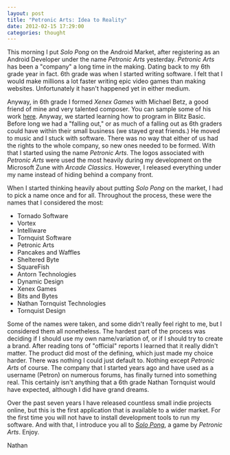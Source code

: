 ```yaml
---
layout: post
title: "Petronic Arts: Idea to Reality"
date: 2012-02-15 17:29:00
categories: thought
---
```


This morning I put *Solo Pong* on the Android Market, after registering as an Android Developer under the name *Petronic Arts* yesterday.  *Petronic Arts* has been a "company" a long time in the making.  Dating back to my 6th grade year in fact.  6th grade was when I started writing software.  I felt that I would make millions a lot faster writing epic video games than making websites.  Unfortunately it hasn't happened yet in either medium.

Anyway, in 6th grade I formed *Xenex Games* with Michael Betz, a good friend of mine and very talented composer.  You can sample some of his work [here](http://michaelbetzmusic.com/).   Anyway, we started learning how to program in Blitz Basic.  Before long we had a "falling out," or as much of a falling out as 6th graders could have within their small business (we stayed great friends.)  He moved to music and I stuck with software.  There was no way that either of us had the rights to the whole company, so new ones needed to be formed.  With that I started using the name *Petronic Arts*.  The logos associated with *Petronic Arts* were used the most heavily during my development on the Microsoft Zune with *Arcade Classics*.  However, I released everything under my name instead of hiding behind a company front.

When I started thinking heavily about putting *Solo Pong* on the market, I had to pick a name once and for all.  Throughout the process, these were the names that I considered the most:

- Tornado Software
- Vortex
- Intelliware
- Tornquist Software
- Petronic Arts
- Pancakes and Waffles
- Sheltered Byte
- SquareFish
- Antorn Technologies
- Dynamic Design
- Xenex Games
- Bits and Bytes
- Nathan Tornquist Technologies
- Tornquist Design

Some of the names were taken, and some didn't really feel right to me, but I considered them all nonetheless. The hardest part of the process was deciding if I should use my own name/variation of, or if I should try to create a brand.  After reading tons of "official" reports I learned that it really didn't matter.  The product did most of the defining, which just made my choice harder.  There was nothing I could just default to. Nothing except *Petronic Arts* of course.  The company that I started years ago and have used as a username (Petron) on numerous forums, has finally turned into something real.  This certainly isn't anything that a 6th grade Nathan Tornquist would have expected, although I did have grand dreams.

Over the past seven years I have released countless small indie projects online, but this is the first application that is available to a wider market.  For the first time you will not have to install development tools to run my software.  And with that, I introduce you all to *[Solo Pong](https://play.google.com/store/apps/details?id=com.petronicarts.solodefense)*, a game by *Petronic Arts*.  Enjoy.

Nathan
